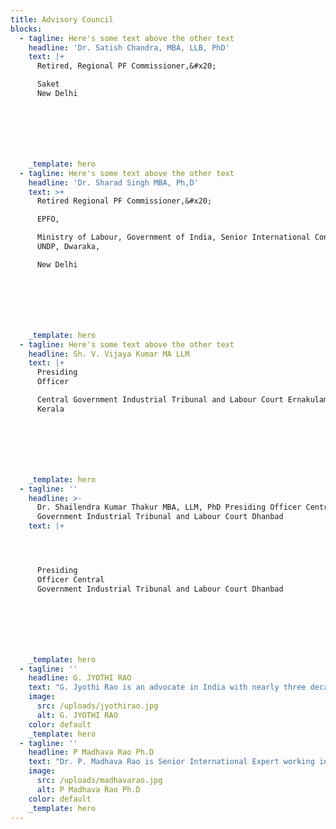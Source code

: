 ```yaml
---
title: Advisory Council
blocks:
  - tagline: Here's some text above the other text
    headline: 'Dr. Satish Chandra, MBA, LLB, PhD'
    text: |+
      Retired, Regional PF Commissioner,&#x20;

      Saket
      New Delhi







    _template: hero
  - tagline: Here's some text above the other text
    headline: 'Dr. Sharad Singh MBA, Ph,D'
    text: >+
      Retired Regional PF Commissioner,&#x20;

      EPFO,

      Ministry of Labour, Government of India, Senior International Consultant,
      UNDP, Dwaraka,

      New Delhi







    _template: hero
  - tagline: Here's some text above the other text
    headline: Sh. V. Vijaya Kumar MA LLM
    text: |+
      Presiding
      Officer

      Central Government Industrial Tribunal and Labour Court Ernakulam,
      Kerala







    _template: hero
  - tagline: ''
    headline: >-
      Dr. Shailendra Kumar Thakur MBA, LLM, PhD Presiding Officer Central
      Government Industrial Tribunal and Labour Court Dhanbad
    text: |+




      Presiding
      Officer Central
      Government Industrial Tribunal and Labour Court Dhanbad







    _template: hero
  - tagline: ''
    headline: G. JYOTHI RAO
    text: "G. Jyothi Rao is an advocate in India with nearly three decades of standing as a practicing advocate in Indian Courts.\n\nShe has been practicing as an advocate since 1991 (30 years) in different courts of the country including Delhi High Court, National Consumer Disputes Redressal Commission, and courts in Telangana state of India.\n\nShe was appointed as an Amicus Curie in a number of criminal cases in Delhi by the Delhi courts where she supported the courts to come to a logical conclusion in a number of typical criminal cases which were otherwise were very intricate. Her approach of analysing the cases brought many criminals to books.\n\nShe was appointed to work as a Legal Aid Counsel by Delhi Government Legal Aid Services Authority to extend legal support to the needy and indigent people. She is specialised in criminal cases relating to rape, domestic violence and dowry issues. She has been the most sought after advocate in Delhi Courts whenever a dispute arose between a husband and wife or a rape and kidnap of girls.\n\nWhile working as Legal Aid counsel, she was deputed by the Delhi Courts for mediation, conciliation and legal support to resolved disputes outside the court. She has successfully mediated and satisfactorily settled the disputes avoiding the lengthy court procedures. She has taken up Jail/Prison visits to support under trials in legal matters and take them to the court on time.\n\nJyothi Rao is also a Notary Public Appointed by Government of India from May, 2011. She is a Trained and Certified Mediator.\n\nJyothi Rao holds a Bachelor’s degree in Law from the SV University (1990), a Bachelors Degree in Commerce from the Osmania University (1985), a Masters Degree in Telugu literature from the Osmania University (1987). She holds certificate in computer applications from Computer Maintenance Corporation of India. She is excellent in Telugu, and Hindi languages in addition to English.\\\n\\\nPhone:\_[+91 9676875789](tel:+919676875789)\n\nEmail:\_[jgauji@gmail.com](mailto:jgauji@gmail.com)\n"
    image:
      src: /uploads/jyothirao.jpg
      alt: G. JYOTHI RAO
    color: default
    _template: hero
  - tagline: ''
    headline: P Madhava Rao Ph.D
    text: "Dr. P. Madhava Rao is Senior International Expert working in the area of Governance, State building, Access to Justice, and Rule of Law.\n\nRao has been working with UNDP for the last 15 years at P5 FTA, ALD, and Senior Expert level Consultancies. He has worked in Afghanistan, Iraq, Mauritius, Myanmar, Rwanda, and Zambia as Senior Programme Manager, and Senior Advisory levels.\n\nBefore joining UNDP in 2005, Rao was working for 15 years with Government of India as Senior Regional Commissioner, Pension, and a Quasi Judicial Authority to enforce pension laws in India. He is a trained quasi-judicial authority with extensive experience.\n\nDuring his employment with Government of India organisations and UNDP he has extensively dealt with:\n\n* HRD, HRM, Programme management, Operation Management, Law enforcement with Quasi-Judicial Powers;\n* Advised Governments of Afghanistan, Somalia, and Zambia on establishment of systems of Ombudsman, systems for employee grievance redressal and alternative dispute resolution mechanisms;\n* Dealt and resolved Individual Disputes, Industrial/ Employment related Disputes, and Disputes related to Gender Discrimination at work place, Conduct and Discipline; established special cells to deal with gender, cast, and religion specific disputes and ran effectively;\n* Established systems of alternative dispute resolution within the regional office Mumbai;\n* Resolved a large number of employment related disputes, and won the cases in Bombay High court without engaging the services of an Advocate.\n* Mediated and Resolved Conflicts among trade unions, employers, and government organisations\n* Conducted a number of work related departmental enquiries; resolved a number of disputes among staff members out of office hours\n* Conducted Lok- Adalats (peoples courts, a mechanism for alternative dispute resolution) and resolved disputes\n* Conducted a large number of quasi-judicial enquires to enforce social security laws.\n* Designed and Delivered Training courses for National and International participants, held Consultations, Workshops, Seminars, and Deliberations (Over 300 events all-inclusive).\n\nHe has headed National Academy for Training and Research in Social Security, Ministry of Labour Government of India for six years, designed, and delivered a number of training courses in Quasi Judicial procedures, writing speaking orders, and mediating between employers and employees.\n\nDr Rao is a Trained and Certifieid Mediator He holds a PhD in Development Studies (2003) CESS, Hyderabad, a Masters in Public Administration(1985) from Osmania University, (Studied systems of Ombudsman); a Masters in Sociology, (1980) Osmania University) (studied alternative dispute resolution systems in traditional societies); an LL.B, Administrative Law (1987) from Jammu University, a Diploma in HR Management (Studied conciliation, arbitration and personnel management related dispute resolution systems), Doctoral Certificates in Social Protection, from Maastricht University (2002) and a Certificate in Advanced Negotiation Skills from Harvard University (2006).\n\nPhone:\_[+91 8096600333](tel:+918096600333)\n\nEmail:\_[poemrao@gmail.com](mailto:poemrao@gmail.com)\n"
    image:
      src: /uploads/madhavarao.jpg
      alt: P Madhava Rao Ph.D
    color: default
    _template: hero
---
```


